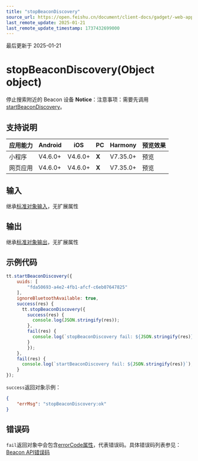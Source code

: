 ```yaml
---
title: "stopBeaconDiscovery"
source_url: https://open.feishu.cn/document/client-docs/gadget/-web-app-api/device/ibeacon/stopbeacondiscovery
last_remote_update: 2025-01-21
last_remote_update_timestamp: 1737432699000
---
```

最后更新于 2025-01-21

# stopBeaconDiscovery(Object object)

停止搜索附近的 Beacon 设备
**Notice**：注意事项：需要先调用[startBeaconDiscovery](https://open.feishu.cn/document/uYjL24iN/uQTOuQTOuQTO/ibeacon/startbeacondiscovery)。

## 支持说明

应用能力 | Android | iOS | PC | Harmony | 预览效果
--- | --- | --- | --- | --- | ---
小程序 | V4.6.0+ | V4.6.0+ | **X** | V7.35.0+ | 预览
网页应用 | V4.6.0+ | V4.6.0+ | **X** | V7.35.0+ | 预览

## 输入

继承[标准对象输入](https://open.feishu.cn/document/uYjL24iN/ukzNy4SO3IjL5cjM)，无扩展属性

## 输出

继承[标准对象输出](https://open.feishu.cn/document/uYjL24iN/ukzNy4SO3IjL5cjM#8c92acb8)，无扩展属性

## 示例代码

```js
tt.startBeaconDiscovery({
    uuids: [
        "fda50693-a4e2-4fb1-afcf-c6eb07647825"
    ],
    ignoreBluetoothAvailable: true,
    success(res) {
      tt.stopBeaconDiscovery({ 
    	success(res) {
      	  console.log(JSON.stringify(res));
    	},
    	fail(res) {
      	  console.log(`stopBeaconDiscovery fail: ${JSON.stringify(res)}`);
    	}
	    });
    },
    fail(res) {
      console.log(`startBeaconDiscovery fail: ${JSON.stringify(res)}`);
    }
});
```

`success`返回对象示例：
```json
{
    "errMsg": "stopBeaconDiscovery:ok"
}
```

## 错误码
`fail`返回对象中会包含[errorCode属性](https://open.feishu.cn/document/uYjL24iN/ukzNy4SO3IjL5cjM#a825f4c8)，代表错误码。具体错误码列表参见：[Beacon API错误码](https://open.feishu.cn/document/uYjL24iN/uQTOuQTOuQTO/ibeacon/ibeacon-api-error-code)
